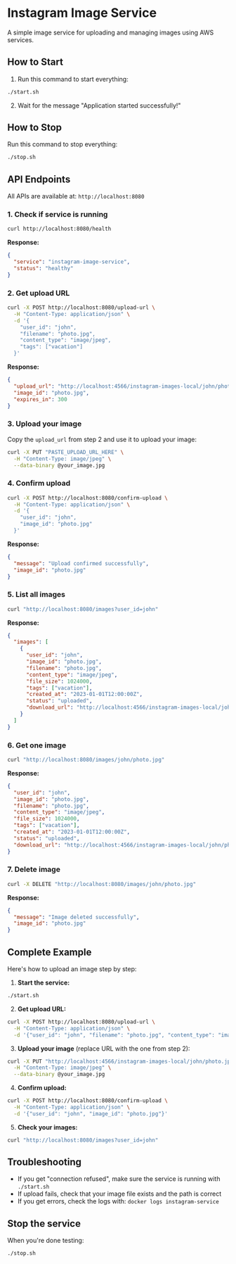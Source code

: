 # Instagram Image Service

A simple image service for uploading and managing images using AWS services.

## How to Start

1. Run this command to start everything:
```bash
./start.sh
```

2. Wait for the message "Application started successfully!"

## How to Stop

Run this command to stop everything:
```bash
./stop.sh
```

## API Endpoints

All APIs are available at: `http://localhost:8080`

### 1. Check if service is running
```bash
curl http://localhost:8080/health
```
**Response:**
```json
{
  "service": "instagram-image-service",
  "status": "healthy"
}
```

### 2. Get upload URL
```bash
curl -X POST http://localhost:8080/upload-url \
  -H "Content-Type: application/json" \
  -d '{
    "user_id": "john",
    "filename": "photo.jpg",
    "content_type": "image/jpeg",
    "tags": ["vacation"]
  }'
```
**Response:**
```json
{
  "upload_url": "http://localhost:4566/instagram-images-local/john/photo.jpg?...",
  "image_id": "photo.jpg",
  "expires_in": 300
}
```

### 3. Upload your image
Copy the `upload_url` from step 2 and use it to upload your image:
```bash
curl -X PUT "PASTE_UPLOAD_URL_HERE" \
  -H "Content-Type: image/jpeg" \
  --data-binary @your_image.jpg
```

### 4. Confirm upload
```bash
curl -X POST http://localhost:8080/confirm-upload \
  -H "Content-Type: application/json" \
  -d '{
    "user_id": "john",
    "image_id": "photo.jpg"
  }'
```
**Response:**
```json
{
  "message": "Upload confirmed successfully",
  "image_id": "photo.jpg"
}
```

### 5. List all images
```bash
curl "http://localhost:8080/images?user_id=john"
```
**Response:**
```json
{
  "images": [
    {
      "user_id": "john",
      "image_id": "photo.jpg",
      "filename": "photo.jpg",
      "content_type": "image/jpeg",
      "file_size": 1024000,
      "tags": ["vacation"],
      "created_at": "2023-01-01T12:00:00Z",
      "status": "uploaded",
      "download_url": "http://localhost:4566/instagram-images-local/john/photo.jpg?..."
    }
  ]
}
```

### 6. Get one image
```bash
curl "http://localhost:8080/images/john/photo.jpg"
```
**Response:**
```json
{
  "user_id": "john",
  "image_id": "photo.jpg",
  "filename": "photo.jpg",
  "content_type": "image/jpeg",
  "file_size": 1024000,
  "tags": ["vacation"],
  "created_at": "2023-01-01T12:00:00Z",
  "status": "uploaded",
  "download_url": "http://localhost:4566/instagram-images-local/john/photo.jpg?..."
}
```

### 7. Delete image
```bash
curl -X DELETE "http://localhost:8080/images/john/photo.jpg"
```
**Response:**
```json
{
  "message": "Image deleted successfully",
  "image_id": "photo.jpg"
}
```

## Complete Example

Here's how to upload an image step by step:

1. **Start the service:**
```bash
./start.sh
```

2. **Get upload URL:**
```bash
curl -X POST http://localhost:8080/upload-url \
  -H "Content-Type: application/json" \
  -d '{"user_id": "john", "filename": "photo.jpg", "content_type": "image/jpeg", "tags": ["vacation"]}'
```

3. **Upload your image** (replace URL with the one from step 2):
```bash
curl -X PUT "http://localhost:4566/instagram-images-local/john/photo.jpg?..." \
  -H "Content-Type: image/jpeg" \
  --data-binary @your_image.jpg
```

4. **Confirm upload:**
```bash
curl -X POST http://localhost:8080/confirm-upload \
  -H "Content-Type: application/json" \
  -d '{"user_id": "john", "image_id": "photo.jpg"}'
```

5. **Check your images:**
```bash
curl "http://localhost:8080/images?user_id=john"
```

## Troubleshooting

- If you get "connection refused", make sure the service is running with `./start.sh`
- If upload fails, check that your image file exists and the path is correct
- If you get errors, check the logs with: `docker logs instagram-service`

## Stop the service

When you're done testing:
```bash
./stop.sh
```
